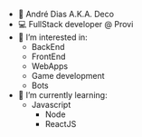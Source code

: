 - 👋 André Dias A.K.A. Deco
- 💻 FullStack developer @ Provi
- 👀 I’m interested in:
  - BackEnd
  - FrontEnd
  - WebApps
  - Game development
  - Bots
- 🌱 I’m currently learning:
  - Javascript
    - Node
    - ReactJS

<!---- 💞️ I’m looking to collaborate on ...
- 📫 How to reach me ...
--->
<!---
andredias-provi/andredias-provi is a ✨ special ✨ repository because its `README.md` (this file) appears on your GitHub profile.
You can click the Preview link to take a look at your changes.
--->

